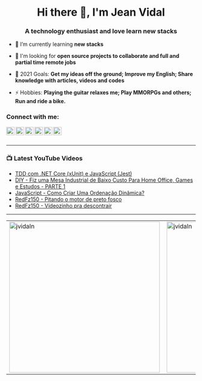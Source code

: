<h1 align="center">Hi there 👋, I'm Jean Vidal</h1>
<h3 align="center">A technology enthusiast and love learn new stacks</h3>

- 🌱 I’m currently learning **new stacks**

- 👯 I'm looking for **open source projects to collaborate and full and partial time remote jobs**

- 🥅 2021 Goals: **Get my ideas off the ground; Improve my English; Share knowledge with articles, videos and codes**

- ⚡ Hobbies: **Playing the guitar relaxes me; Play MMORPGs and others; Run and ride a bike.**

### Connect with me:

[<img align="left" alt="JVidalN | YouTube" width="22px" src="https://cdn.jsdelivr.net/npm/simple-icons@3.0.1/icons/codepen.svg" />][codepen]
[<img align="left" alt="JVidalN | Twitter" width="22px" src="https://cdn.jsdelivr.net/npm/simple-icons@3.0.1/icons/twitter.svg" />][twitter]
[<img align="left" alt="JVidalN | LinkedIn" width="22px" src="https://cdn.jsdelivr.net/npm/simple-icons@3.0.1/icons/linkedin.svg" />][linkedin]
[<img align="left" alt="JVidalN | LinkedIn" width="22px" src="https://cdn.jsdelivr.net/npm/simple-icons@3.0.1/icons/stackoverflow.svg" />][stackoverflow]
[<img align="left" alt="JVidalN | Instagram" width="22px" src="https://cdn.jsdelivr.net/npm/simple-icons@3.0.1/icons/instagram.svg" />][instagram]
[<img align="left" alt="JVidalN | YouTube" width="22px" src="https://cdn.jsdelivr.net/npm/simple-icons@3.0.1/icons/youtube.svg" />][youtube]

<br />
<br />

---

### 📺 Latest YouTube Videos

<!-- YOUTUBE:START -->
- [TDD com .NET Core &lpar;xUnit&rpar; e JavaScript &lpar;Jest&rpar;](https://www.youtube.com/watch?v=g0rL1Vpd8fU)
- [DIY - Fiz uma Mesa Industrial de Baixo Custo Para Home Office, Games e Estudos - PARTE 1](https://www.youtube.com/watch?v=oWXYKGIJE_o)
- [JavaScript - Como Criar Uma Ordenação Dinâmica?](https://www.youtube.com/watch?v=jjDJ4ueEZZE)
- [RedFz150 - Pitando o motor de preto fosco](https://www.youtube.com/watch?v=D6P39WSFLrc)
- [RedFz150 - Vídeozinho pra descontrair](https://www.youtube.com/watch?v=c8Tuj-RFQwE)
<!-- YOUTUBE:END -->

---

<center>
  <table>
    <tr>
        <td><img width="400px" align="left" src="https://github-readme-stats.vercel.app/api/top-langs?username=jvidaln&show_icons=true&locale=en&layout=compact" alt="jvidaln" /></td>
        <td><img width="400px" align="left" src="https://github-readme-stats.vercel.app/api?username=jvidaln&show_icons=true&locale=en" alt="jvidaln" /></td>
    </tr>   
  </table>
</center>

[twitter]: https://twitter.com/JVidalN
[codepen]: https://codepen.io/jvidaln
[stackoverflow]: https://stackoverflow.com/users/5854978
[youtube]: https://youtube.com/jvidalnunes
[instagram]: https://instagram.com/JVidalN
[linkedin]: https://linkedin.com/in/jvidalnunes
[repos]: https://github.com/JVidalN?tab=repositories
